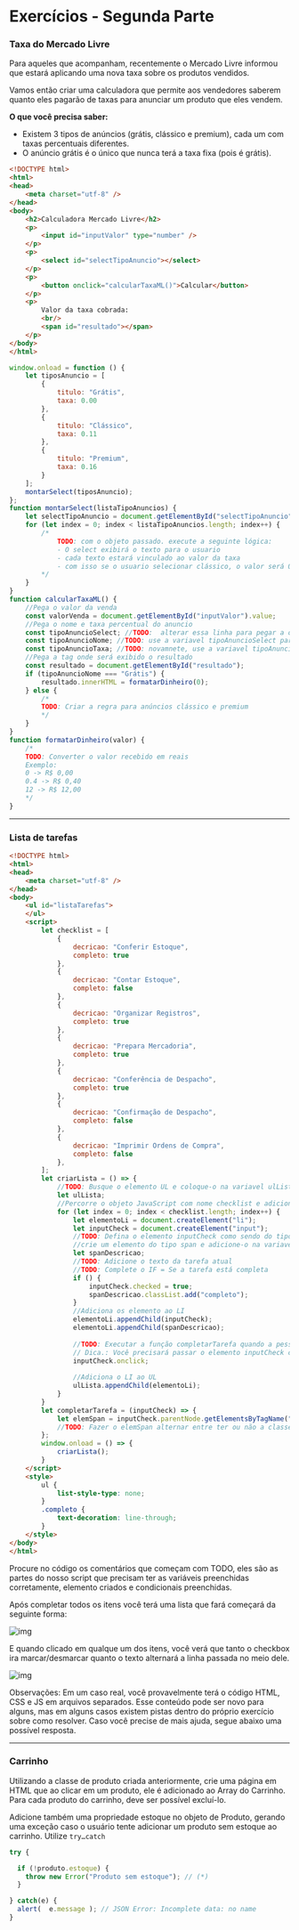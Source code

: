 # Exercícios - Segunda Parte

### Taxa do Mercado Livre

Para aqueles que acompanham, recentemente o Mercado Livre informou que estará aplicando uma nova taxa sobre os produtos vendidos.

Vamos então criar uma calculadora que permite aos vendedores saberem quanto eles pagarão de taxas para anunciar um produto que eles vendem.

**O que você precisa saber:**

- Existem 3 tipos de anúncios (grátis, clássico e premium), cada um com taxas percentuais diferentes.
- O anúncio grátis é o único que nunca terá a taxa fixa (pois é grátis).



```html
<!DOCTYPE html>
<html>
<head>
    <meta charset="utf-8" />
</head>
<body>
    <h2>Calculadora Mercado Livre</h2>
    <p>
        <input id="inputValor" type="number" />
    </p>
    <p>
        <select id="selectTipoAnuncio"></select>
    </p>
    <p>
        <button onclick="calcularTaxaML()">Calcular</button>
    </p>
    <p>
        Valor da taxa cobrada:
        <br/>
        <span id="resultado"></span>
    </p>
</body>
</html>
```



```js
window.onload = function () {
    let tiposAnuncio = [
        {
            titulo: "Grátis",
            taxa: 0.00
        },
        {
            titulo: "Clássico",
            taxa: 0.11
        },
        {
            titulo: "Premium",
            taxa: 0.16
        }
    ];
    montarSelect(tiposAnuncio);
};
function montarSelect(listaTipoAnuncios) {
    let selectTipoAnuncio = document.getElementById("selectTipoAnuncio");
    for (let index = 0; index < listaTipoAnuncios.length; index++) {
        /*
            TODO: com o objeto passado. execute a seguinte lógica:
            - O select exibirá o texto para o usuario
            - cada texto estará vinculado ao valor da taxa
            - com isso se o usuario selecionar clássico, o valor será 0.11
        */
    }
}
function calcularTaxaML() {
    //Pega o valor da venda
    const valorVenda = document.getElementById("inputValor").value;
    //Pega o nome e taxa percentual do anuncio
    const tipoAnuncioSelect; //TODO:  alterar essa linha para pegar a opção de tipo de anuncio selecionada
    const tipoAnuncioNome; //TODO: use a variavel tipoAnuncioSelect para pega a palavra selecionada (grátis, etc..)
    const tipoAnuncioTaxa; //TODO: novamnete, use a variavel tipoAnuncioSelect, mas pegue a taxa (0 , 0.11, etc..)
    //Pega a tag onde será exibido o resultado
    const resultado = document.getElementById("resultado");
    if (tipoAnuncioNome === "Grátis") {
        resultado.innerHTML = formatarDinheiro(0);
    } else {
        /*
        TODO: Criar a regra para anúncios clássico e premium
        */
    }
}
function formatarDinheiro(valor) {
    /*
    TODO: Converter o valor recebido em reais
    Exemplo: 
    0 -> R$ 0,00
    0.4 -> R$ 0,40
    12 -> R$ 12,00
    */
}
```

---

### Lista de tarefas

```html
<!DOCTYPE html>
<html>
<head>
    <meta charset="utf-8" />
</head>
<body>
    <ul id="listaTarefas">
    </ul>
    <script>
        let checklist = [
            {
                decricao: "Conferir Estoque",
                completo: true
            },
            {
                decricao: "Contar Estoque",
                completo: false
            },
            {
                decricao: "Organizar Registros",
                completo: true
            },
            {
                decricao: "Prepara Mercadoria",
                completo: true
            },
            {
                decricao: "Conferência de Despacho",
                completo: true
            },
            {
                decricao: "Confirmação de Despacho",
                completo: false
            },
            {
                decricao: "Imprimir Ordens de Compra",
                completo: false
            },
        ];
        let criarLista = () => {
            //TODO: Busque o elemento UL e coloque-o na variavel ulLista abaixo
            let ulLista;
            //Percorre o objeto JavaScript com nome checklist e adiciona um elemento LI para cada item.
            for (let index = 0; index < checklist.length; index++) {
                let elementoLi = document.createElement("li");
                let inputCheck = document.createElement("input");
                //TODO: Defina o elemento inputCheck como sendo do tipo checkbox
                //crie um elemento do tipo span e adicione-o na variavel abaixo
                let spanDescricao;
                //TODO: Adicione o texto da tarefa atual
                //TODO: Complete o IF = Se a tarefa está completa
                if () {
                    inputCheck.checked = true;
                    spanDescricao.classList.add("completo");
                }
                //Adiciona os elemento ao LI
                elementoLi.appendChild(inputCheck);
                elementoLi.appendChild(spanDescricao);
                
                //TODO: Executar a função completarTarefa quando a pessoa clicar no checkbox
                // Dica.: Você precisará passar o elemento inputCheck como parametros
                inputCheck.onclick;
                
                //Adiciona o LI ao UL
                ulLista.appendChild(elementoLi);
            }
        }
        let completarTarefa = (inputCheck) => {
            let elemSpan = inputCheck.parentNode.getElementsByTagName("span")[0];
            //TODO: Fazer o elemSpan alternar entre ter ou não a classe CSS "completo".
        };
        window.onload = () => {
            criarLista();
        }
    </script>
    <style>
        ul {
            list-style-type: none;
        }
        .completo {
            text-decoration: line-through;
        }
    </style>
</body>
</html>
```



Procure no código os comentários que começam com TODO, eles são as partes do nosso script que precisam ter as variáveis preenchidas corretamente, elemento criados e condicionais preenchidas.

Após completar todos os itens você terá uma lista que fará começará da seguinte forma:

![img](https://mundojs.com.br/wp-content/uploads/2018/08/checklist1-300x132.png)

E quando clicado em qualque um dos itens, você verá que tanto o checkbox ira marcar/desmarcar quanto o texto alternará a linha passada no meio dele.

![img](https://mundojs.com.br/wp-content/uploads/2018/08/checklist2-300x152.png)

Observações: Em um caso real, você provavelmente terá o código HTML, CSS e JS em arquivos separados. Esse conteúdo pode ser novo para alguns, mas em alguns casos existem pistas dentro do próprio exercício sobre como resolver. Caso você precise de mais ajuda, segue abaixo uma possível resposta.

---

### Carrinho

Utilizando a classe de produto criada anteriormente, crie uma página em HTML que ao clicar em um produto, ele é adicionado ao Array do Carrinho. Para cada produto do carrinho, deve ser possível excluí-lo.



Adicione também uma propriedade estoque no objeto de Produto, gerando uma exceção caso o usuário tente adicionar um produto sem estoque ao carrinho. Utilize `try…catch`

```js
try {

  if (!produto.estoque) {
    throw new Error("Produto sem estoque"); // (*)
  }

} catch(e) {
  alert(  e.message ); // JSON Error: Incomplete data: no name
}
```

